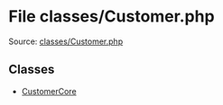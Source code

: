 File classes/Customer.php
=========
Source: [classes/Customer.php](https://github.com/PrestaShop/PrestaShop/blob/1.6.1.1/classes/Customer.php)


Classes
-------

* [CustomerCore](class.CustomerCore.md)

